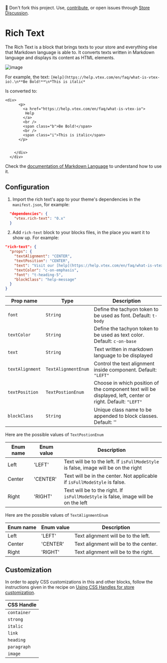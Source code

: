 
📢 Don't fork this project. Use, [contribute](https://github.com/vtex-apps/awesome-io#contributing), or open issues through [Store Discussion](https://github.com/vtex-apps/store-discussion).


# Rich Text

The Rich Text is a block that brings texts to your store and everything else that Markdown language is able to. It converts texts written in Markdown language and displays its content as HTML elements.

![image](https://user-images.githubusercontent.com/12139385/70084949-119b1f80-15ee-11ea-91dd-1277427c8aee.png)


For example, the text:
`[Help](https://help.vtex.com/en/faq/what-is-vtex-io).\n**Be Bold!**\n*This is italic*`

Is converted to:
```
<div>
      <p>
        <a href="https://help.vtex.com/en/faq/what-is-vtex-io">
         Help
        </a>
        <br />
        <span class="b">Be Bold!</span>
        <br />
        <span class="i">This is italic</span>
      </p>
      

    </div>
  </div>
```

Check the [documentation of Markdown Language](https://www.markdownguide.org/cheat-sheet/) to understand how to use it.

## Configuration


1. Import the rich text's app to your theme's dependencies in the `manifest.json`, for example:

```json
  "dependencies": {
    "vtex.rich-text": "0.x"
  }
```

2. Add `rich-text` block to your blocks files, in the place you want it to show up. For example:

```json
"rich-text": {
  "props": {
    "textAlignment": "CENTER",
    "textPosition": "CENTER",
    "text": "Visit our [help](https://help.vtex.com/en/faq/what-is-vtex-io) section.\n*Be Bold!*\n**This is italic**",
    "textColor": "c-on-emphasis",
    "font": "t-heading-5",
    "blockClass": "help-message"
  }
}
```

| Prop name           | Type      | Description                                                                                 |
| ------------------- | --------- | ------------------------------------------------------------------------------------------- |
| `font`     | `String` | Define the tachyon token to be used as font. Default: `t-body`    |
| `textColor`     | `String` | Define the tachyon token to be used as text color. Default: `c-on-base`                                          |
| `text`        | `String` | Text written in markdown language to be displayed              |
| `textAlignment`  | `TextAlignmentEnum` | Control the text alignment inside component. Default: `"LEFT"`                                                                |
| `textPosition`       | `TextPostionEnum` | Choose in which position of the component text will be displayed, left, center or right. Default: `"LEFT"`                                                           |
| `blockClass`       | `String` | Unique class name to be appended to block classes. Default: ''                                                           |

Here are the possible values of `TextPostionEnum`

| Enum name | Enum value | Description |
| --------- | ---- | ----------- |
| Left | 'LEFT' | Text will be to the left. If `isFullModeStyle` is false, image will be on the right |
| Center | 'CENTER' | Text will be in the center. Not applicable if `isFullModeStyle` is false. |
| Right | 'RIGHT' | Text will be to the right. If `isFullModeStyle` is false, image will be on the left |

Here are the possible values of `TextAlignmentEnum`

| Enum name | Enum value | Description |
| --------- | ---- | ----------- |
| Left | 'LEFT' | Text alignment will be to the left. |
| Center | 'CENTER' | Text alignment will be to the center. |
| Right | 'RIGHT' | Text alignment will be to the right. |


## Customization

In order to apply CSS customizations in this and other blocks, follow the instructions given in the recipe on [Using CSS Handles for store customization](https://vtex.io/docs/recipes/style/using-css-handles-for-store-customization). 


| CSS Handle                 | 
| -------------------------- | 
| `container`                |
| `strong`          |                                       
| `italic`           |
| `link`           |
| `heading`           | |
| `paragraph`           |
| `image`           |
